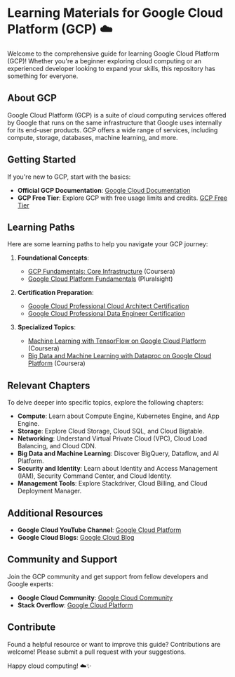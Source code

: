   # Learning Materials for Google Cloud Platform (GCP) ☁️

  Welcome to the comprehensive guide for learning Google Cloud Platform (GCP)! Whether you're a beginner exploring cloud computing or an experienced developer looking to expand your skills, this repository has something for everyone.

  ## About GCP

  Google Cloud Platform (GCP) is a suite of cloud computing services offered by Google that runs on the same infrastructure that Google uses internally for its end-user products. GCP offers a wide range of services, including compute, storage, databases, machine learning, and more.

  ## Getting Started

  If you're new to GCP, start with the basics:

  - **Official GCP Documentation**: [Google Cloud Documentation](https://cloud.google.com/docs)
  - **GCP Free Tier**: Explore GCP with free usage limits and credits. [GCP Free Tier](https://cloud.google.com/free)

  ## Learning Paths

  Here are some learning paths to help you navigate your GCP journey:

  1. **Foundational Concepts**:
     - [GCP Fundamentals: Core Infrastructure](https://www.coursera.org/learn/gcp-fundamentals) (Coursera)
     - [Google Cloud Platform Fundamentals](https://www.pluralsight.com/courses/google-cloud-platform-fundamentals) (Pluralsight)

  2. **Certification Preparation**:
     - [Google Cloud Professional Cloud Architect Certification](https://cloud.google.com/certification/cloud-architect)
     - [Google Cloud Professional Data Engineer Certification](https://cloud.google.com/certification/data-engineer)

  3. **Specialized Topics**:
     - [Machine Learning with TensorFlow on Google Cloud Platform](https://www.coursera.org/specializations/machine-learning-tensorflow-gcp) (Coursera)
     - [Big Data and Machine Learning with Dataproc on Google Cloud Platform](https://www.coursera.org/specializations/gcp-big-data-ml) (Coursera)

  ## Relevant Chapters

  To delve deeper into specific topics, explore the following chapters:

  - **Compute**: Learn about Compute Engine, Kubernetes Engine, and App Engine.
  - **Storage**: Explore Cloud Storage, Cloud SQL, and Cloud Bigtable.
  - **Networking**: Understand Virtual Private Cloud (VPC), Cloud Load Balancing, and Cloud CDN.
  - **Big Data and Machine Learning**: Discover BigQuery, Dataflow, and AI Platform.
  - **Security and Identity**: Learn about Identity and Access Management (IAM), Security Command Center, and Cloud Identity.
  - **Management Tools**: Explore Stackdriver, Cloud Billing, and Cloud Deployment Manager.

  ## Additional Resources

  - **Google Cloud YouTube Channel**: [Google Cloud Platform](https://www.youtube.com/user/googlecloudplatform)
  - **Google Cloud Blogs**: [Google Cloud Blog](https://cloud.google.com/blog)

  ## Community and Support

  Join the GCP community and get support from fellow developers and Google experts:

  - **Google Cloud Community**: [Google Cloud Community](https://cloud.google.com/community)
  - **Stack Overflow**: [Google Cloud Platform](https://stackoverflow.com/questions/tagged/google-cloud-platform)

  ## Contribute

  Found a helpful resource or want to improve this guide? Contributions are welcome! Please submit a pull request with your suggestions.

  Happy cloud computing! ☁️✨
